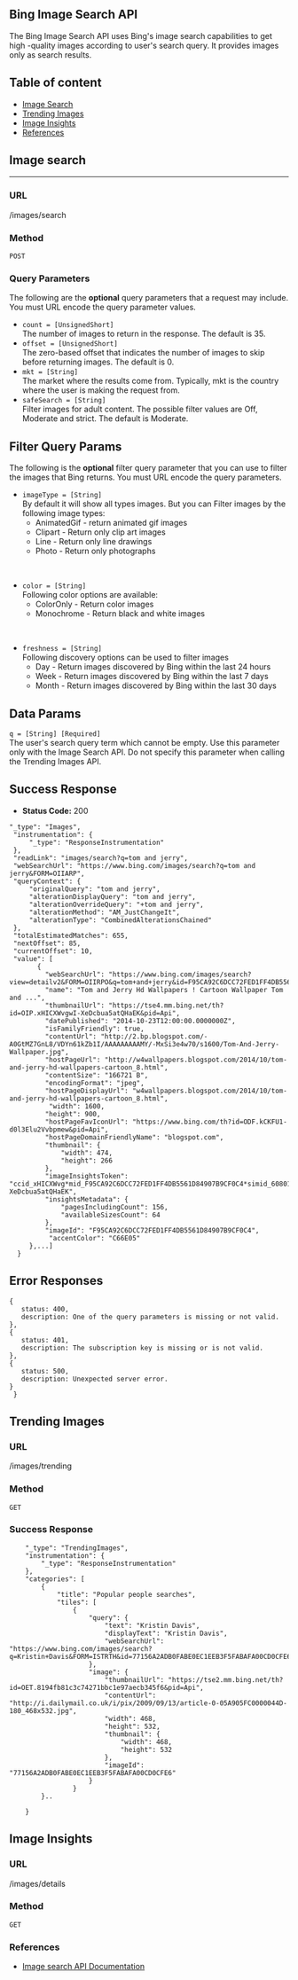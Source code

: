 **Bing Image Search API**
----
 The Bing Image Search API uses Bing's image search capabilities to get high -quality images according to user's search query. It provides images only as search results. 

## Table of content

* [Image Search](#image-search)
* [Trending Images](#trending-images)
* [Image Insights](#insights-images)
* [References](#references)

## Image search
----


### URL

  /images/search

### Method
  
  `POST` 
  
### Query Parameters
The following are the **optional** query parameters that a request may include. You must URL encode the query parameter values.

   * `count = [UnsignedShort]` <br />
      The number of images to return in the response.  The default is 35. <br />
   * `offset = [UnsignedShort]` <br />
      The zero-based offset that indicates the number of images to skip before returning images. The default is 0. <br />
   * `mkt = [String]` <br />
      The market where the results come from. Typically, mkt is the country where the user is making the request from. <br />
   * `safeSearch = [String]` <br />
      Filter images for adult content. The possible filter values are Off, Moderate and strict. The default is Moderate.
    
## Filter Query Params
The following is the **optional** filter query parameter that you can use to filter the images that Bing returns. You must URL encode the query parameters. <br />

* `imageType = [String]` <br />
  By default it will show all types images. But you can Filter images by the following image types:
  * AnimatedGif - return animated gif images
  * Clipart - Return only clip art images
  * Line - Return only line drawings
  * Photo - Return only photographs 
<br /> 

* `color = [String]` <br />
    Following  color options are available:
    * ColorOnly - Return color images
    * Monochrome - Return black and white images
<br />


* `freshness = [String]` <br />
    Following discovery options can be used to filter images
    * Day - Return images discovered by Bing within the last 24 hours
    * Week - Return images discovered by Bing within the last 7 days
    * Month - Return images discovered by Bing within the last 30 days

## Data Params
   `q = [String] [Required]` <br />
    The user's search query term which cannot be empty. Use this parameter only with the Image Search API. Do not specify this parameter     when calling the Trending Images API.

## Success Response

  * **Status Code:** 200 <br />
   ```{ 
   "_type": "Images",
    "instrumentation": {
        "_type": "ResponseInstrumentation"
    },
    "readLink": "images/search?q=tom and jerry",
    "webSearchUrl": "https://www.bing.com/images/search?q=tom and jerry&FORM=OIIARP",
    "queryContext": {
        "originalQuery": "tom and jerry",
        "alterationDisplayQuery": "tom and jerry",
        "alterationOverrideQuery": "+tom and jerry",
        "alterationMethod": "AM_JustChangeIt",
        "alterationType": "CombinedAlterationsChained"
    },
    "totalEstimatedMatches": 655,
    "nextOffset": 85,
    "currentOffset": 10,
    "value": [
          {
            "webSearchUrl": "https://www.bing.com/images/search?view=detailv2&FORM=OIIRPO&q=tom+and+jerry&id=F95CA92C6DCC72FED1FF4DB5561D84907B9CF0C4&simid=608015077509107008",
            "name": "Tom and Jerry Hd Wallpapers ! Cartoon Wallpaper Tom and ...",
            "thumbnailUrl": "https://tse4.mm.bing.net/th?id=OIP.xHICXWvgwI-XeDcbua5atQHaEK&pid=Api",
            "datePublished": "2014-10-23T12:00:00.0000000Z",
            "isFamilyFriendly": true,
            "contentUrl": "http://2.bp.blogspot.com/-A0GtMZ7GnL8/VDYn61kZb1I/AAAAAAAAAMY/-MxSi3e4w70/s1600/Tom-And-Jerry-Wallpaper.jpg",
            "hostPageUrl": "http://w4wallpapers.blogspot.com/2014/10/tom-and-jerry-hd-wallpapers-cartoon_8.html",
            "contentSize": "166721 B",
            "encodingFormat": "jpeg",
            "hostPageDisplayUrl": "w4wallpapers.blogspot.com/2014/10/tom-and-jerry-hd-wallpapers-cartoon_8.html",
             "width": 1600,
            "height": 900,
            "hostPageFavIconUrl": "https://www.bing.com/th?id=ODF.kCKFU1-d0l3Elu2Vvbpmew&pid=Api",
            "hostPageDomainFriendlyName": "blogspot.com",
            "thumbnail": {
                "width": 474,
                "height": 266
            },
            "imageInsightsToken": "ccid_xHICXWvg*mid_F95CA92C6DCC72FED1FF4DB5561D84907B9CF0C4*simid_608015077509107008*thid_OIP.xHICXWvgwI-XeDcbua5atQHaEK",
            "insightsMetadata": {
                "pagesIncludingCount": 156,
                "availableSizesCount": 64
            },
            "imageId": "F95CA92C6DCC72FED1FF4DB5561D84907B9CF0C4",
             "accentColor": "C66E05"
        },...]
     }
   ```
    
 ## Error Responses
 ```{
 {
    status: 400,
    description: One of the query parameters is missing or not valid.
},
{
    status: 401,
    description: The subscription key is missing or is not valid.
},
{
    status: 500,
    description: Unexpected server error.
}
  }
```

## Trending Images

### URL

  /images/trending

### Method
  
  `GET` 
  
### Success Response
```{
    "_type": "TrendingImages",
    "instrumentation": {
        "_type": "ResponseInstrumentation"
    },
    "categories": [
        {
            "title": "Popular people searches",
            "tiles": [
                {
                    "query": {
                        "text": "Kristin Davis",
                        "displayText": "Kristin Davis",
                        "webSearchUrl": "https://www.bing.com/images/search?q=Kristin+Davis&FORM=ISTRTH&id=77156A2ADB0FABE0EC1EEB3F5FABAFA00CD0CFE6&cat=Popular%20people%20searches&lpversion="
                    },
                    "image": {
                        "thumbnailUrl": "https://tse2.mm.bing.net/th?id=OET.8194fb81c3c74271bbc1e97aecb345f6&pid=Api",
                        "contentUrl": "http://i.dailymail.co.uk/i/pix/2009/09/13/article-0-05A905FC0000044D-180_468x532.jpg",
                        "width": 468,
                        "height": 532,
                        "thumbnail": {
                            "width": 468,
                            "height": 532
                        },
                        "imageId": "77156A2ADB0FABE0EC1EEB3F5FABAFA00CD0CFE6"
                    }
                }
        }..
              
    }
```

## Image Insights

### URL

  /images/details

### Method
  
  `GET` 

### References
- [Image search API Documentation](https://docs.microsoft.com/en-us/rest/api/cognitiveservices-bingsearch/bing-images-api-v7-reference#headers)

